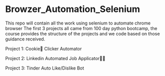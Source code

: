 # Browzer_Automation_Selenium
This repo will contain all the work using selenium to automate chrome browser
The first 3 projects all came from 100 day python bootcamp, 
the course provides the structure of the projects and we code based on those guidance received.

Project 1: Cookie🍪 Clicker Automator

Project 2: Linkedin Automated Job Applicator👩‍💻

Project 3: Tinder Auto Like/Dislike Bot
